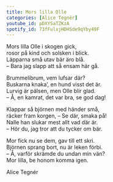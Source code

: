 ```yaml
---
title: Mors lilla Olle
categories: [Alice Tegnér]
youtube_id: pDXYSaTZKzA
spotify_id: 73fFulxjHDHSde9qYby49F
---
```


Mors lilla Olle i skogen gick,  
rosor på kind och solsken i blick.  
Läpparna små utav bär äro blå.  
– Bara jag slapp att så ensam här gå.

Brummelibrum, vem lufsar där?  
Buskarna knaka’, en hund visst det är.  
Lurvig är pälsen, men Olle blir glad.  
– Å, en kamrat, det var bra, se god dag!

Klappar så björnen med händer små,  
räcker fram korgen, – Se där, smaka på!  
Nalle han slukar mest allt vad där är.  
– Hör du, jag tror att du tycker om bär.

Mor fick nu se dem, gav till ett skri.  
Björnen sprang bort, nu är leken förbi.  
– Å, varför skrämde du undan min vän?  
Mor lilla, be honom komma igen.


Alice Tegnér

